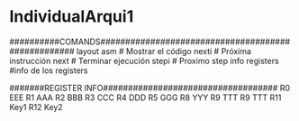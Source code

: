 # IndividualArqui1

##########COMANDS###################################################
layout asm      # Mostrar el código 
nexti           # Próxima instrucción
next            # Terminar ejecución
stepi           # Proximo step
info registers  #info de los registers


#######REGISTER INFO###################################
R0 EEE
R1 AAA
R2 BBB
R3 CCC
R4 DDD
R5 GGG
R8 YYY
R9 TTT
R9 TTT
R11 Key1
R12 Key2